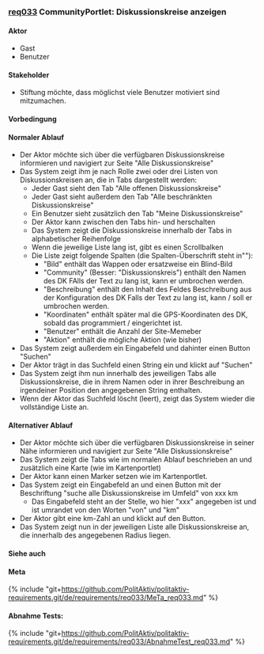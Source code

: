 
### [req033](https://github.com/PolitAktiv/politaktiv-requirements/tree/master/de/requirements/req033/req033.md) CommunityPortlet: Diskussionskreise anzeigen

#### Aktor
 * Gast
 * Benutzer


#### Stakeholder
 * Stiftung möchte, dass möglichst viele Benutzer motiviert sind mitzumachen.


#### Vorbedingung

#### Normaler Ablauf
 * Der Aktor möchte sich über die verfügbaren Diskussionskreise informieren und navigiert zur Seite "Alle Diskussionskreise"
 * Das System zeigt ihm je nach Rolle zwei oder drei Listen von Diskussionskreisen an, die in Tabs dargestellt werden:
   * Jeder Gast sieht den Tab "Alle offenen Diskussionskreise"
   * Jeder Gast sieht außerdem den Tab "Alle beschränkten Diskussionskreise"
   * Ein Benutzer sieht zusätzlich den Tab "Meine Diskussionskreise"
   * Der Aktor kann zwischen den Tabs hin- und herschalten
   * Das System zeigt die Diskussionskreise innerhalb der Tabs in alphabetischer Reihenfolge
   * Wenn die jeweilige Liste lang ist, gibt es einen Scrollbalken
   * Die Liste zeigt folgende Spalten (die Spalten-Überschrift steht in""):
     * "Bild" enthält das Wappen oder ersatzweise ein Blind-Bild
     * "Community" (Besser: "Diskussionskreis") enthält den Namen des DK FAlls der Text zu lang ist, kann er umbrochen werden.
     * "Beschreibung" enthält den Inhalt des Feldes Beschreibung aus der Konfiguration des DK Falls der Text zu lang ist, kann / soll er umbrochen werden.
     * "Koordinaten" enthält später mal die GPS-Koordinaten des DK, sobald das programmiert / eingerichtet ist.
     * "Benutzer" enthält die Anzahl der Site-Memeber
     * "Aktion" enthält die mögliche Aktion (wie bisher)
 * Das System zeigt außerdem ein Eingabefeld und dahinter einen Button "Suchen"
 * Der Aktor trägt in das Suchfeld einen String ein und klickt auf "Suchen"
 * Das System zeigt ihm nun innerhalb des jeweiligen Tabs alle Diskussionskreise, die in ihrem Namen oder in ihrer Beschreibung an irgendeiner Position den angegebenen String enthalten.
 * Wenn der Aktor das Suchfeld löscht (leert), zeigt das System wieder die vollständige Liste an.


#### Alternativer Ablauf
 * Der Aktor möchte sich über die verfügbaren Diskussionskreise in seiner Nähe informieren und navigiert zur Seite "Alle Diskussionskreise"
 * Das System zeigt die Tabs wie im normalen Ablauf beschrieben an und zusätzlich eine Karte (wie im Kartenportlet)
 * Der Aktor kann einen Marker setzen wie im Kartenportlet.
 * Das System zeigt ein Eingabefeld an und einen Button mit der Beschriftung "suche alle Diskussionskreise im Umfeld" von xxx km
   * Das Eingabefeld steht an der Stelle, wo hier "xxx" angegeben ist und ist umrandet von den Worten "von" und "km"
 * Der Aktor gibt eine km-Zahl an und klickt auf den Button.
 * Das System zeigt nun in der jeweiligen Liste alle Diskussionskreise an, die innerhalb des angegebenen Radius liegen.


#### Siehe auch

#### Meta
{% include "git+https://github.com/PolitAktiv/politaktiv-requirements.git/de/requirements/req033/MeTa_req033.md" %} 


#### Abnahme Tests:
{% include "git+https://github.com/PolitAktiv/politaktiv-requirements.git/de/requirements/req033/AbnahmeTest_req033.md" %} 
